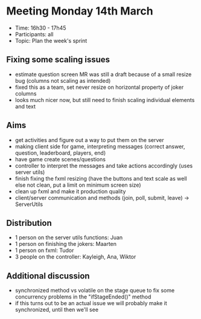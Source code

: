 # Meeting Monday 14th March 

- Time: 16h30 - 17h45
- Participants: all
- Topic: Plan the week's sprint

## Fixing some scaling issues

- estimate question screen MR was still a draft because of a small resize bug (columns not scaling as intended)
- fixed this as a team, set never resize on horizontal property of joker columns
- looks much nicer now, but still need to finish scaling individual elements and text

## Aims

- get activities and figure out a way to put them on the server
- making client side for game, interpreting messages (correct answer, question, leaderboard, players, end)
- have game create scenes/questions
- controller to interpret the messages and take actions accordingly (uses server utils)
- finish fixing the fxml resizing (have the buttons and text scale as well else not clean, put a limit on minimum screen size)
- clean up fxml and make it production quality
- client/server communication and methods (join, poll, submit, leave) -> ServerUtils

## Distribution

- 1 person on the server utils functions: Juan
- 1 person on finishing the jokers: Maarten
- 1 person on fxml: Tudor
- 3 people on the controller: Kayleigh, Ana, Wiktor

## Additional discussion

- synchronized method vs volatile on the stage queue to fix some concurrency problems in the "ifStageEnded()" method
- if this turns out to be an actual issue we will probably make it synchronized, until then we'll see
